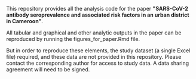 This repository provides all the analysis code for the paper **"SARS-CoV-2 antibody seroprevalence and associated risk factors in an urban district in Cameroon"**.

All tabular and graphical and other analytic outputs in the paper can be reproduced by running the figures_for_paper.Rmd file.

But in order to reproduce these elements, the study dataset (a single Excel file) required, and these data are not provided in this repository. Please contact the corresponding author for access to study data. A data sharing agreement will need to be signed.
